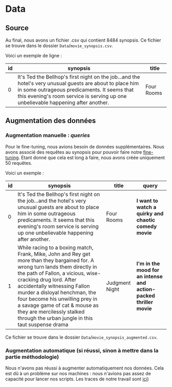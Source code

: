 # Data

## Source


Au final, nous avons un fichier .csv qui contient 8484 synopsis. Ce fichier se trouve dans le dossier `Data`/`movie_synopsis.csv`. 

Voici un exemple de ligne : 

| id | synopsis | title      |
|----|-----------------------------------------------------------------------------------------------------------------------------------------------------------------------------------------------------------------------------------------------|------------|
| 0  | It's Ted the Bellhop's first night on the job...and the hotel's very unusual guests are about to place him in some outrageous predicaments. It seems that this evening's room service is serving up one unbelievable happening after another. | Four Rooms |

## Augmentation des données 

### Augmentation manuelle : *queries*

Pour le fine-tuning, nous avions besoin de données supplémentaires. Nous avons associé des requêtes au synopsis pour pouvoir faire notre  [fine-tuning](systeme.md). Etant donné que cela est long à faire, nous avons créée uniquement 50 requêtes. 

Voici un exemple : 

| id | synopsis | title          | **query**                                                          |
|----|------------------------------------------------------------------------------------------------------------------------------------------------------------------------------------------------------------------------------------------------------------------------------------------------------------------------------------------------------------------------------------------------------------------|----------------|-----------------------------------------------------------------|
| 0  | It's Ted the Bellhop's first night on the job...and the hotel's very unusual guests are about to place him in some outrageous predicaments. It seems that this evening's room service is serving up one unbelievable happening after another.                                                                                                                                                                    | Four Rooms     | **I want to watch a quirky and chaotic comedy movie**              |
| 1  | While racing to a boxing match, Frank, Mike, John and Rey get more than they bargained for. A wrong turn lands them directly in the path of Fallon, a vicious, wise-cracking drug lord. After accidentally witnessing Fallon murder a disloyal henchman, the four become his unwilling prey in a savage game of cat & mouse as they are mercilessly stalked through the urban jungle in this taut suspense drama | Judgment Night | **I'm in the mood for an intense and action-packed thriller movie** |

Ce fichier se trouve dans le dossier `Data`/`movie_synopsis_augmented.csv`. 


### Augmentation automatique (si réussi, sinon à mettre dans la partie méthodologie)

Nous n'avons pas réussi à augmenter automatiquement nos données. Cela est dû à un problème sur nos machines : nous n'avions pas assez de capacité pour lancer nos scripts. Les traces de notre travail sont [ici](methodologie.md#pour-les-données-et-leur-augmentation))

